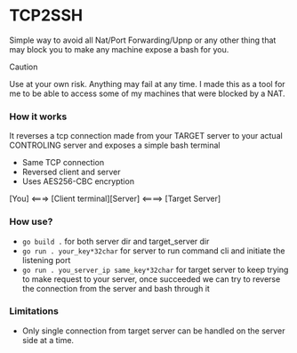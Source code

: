 # TCP2SSH

Simple way to avoid all Nat/Port Forwarding/Upnp or any other thing that may block you to make any machine expose a bash for you. 

> [!CAUTION]  
> Use at your own risk. Anything may fail at any time. I made this as a tool for me to be able to access some of my machines that were blocked by a NAT.

### How it works

It reverses a tcp connection made from your TARGET server to your actual CONTROLING server and exposes a simple bash terminal 

* Same TCP connection
* Reversed client and server
* Uses AES256-CBC encryption

[You] <===> [Client terminal][Server] <====> [Target Server]

### How use?

* `go build .` for both server dir and target_server dir
* `go run . your_key*32char` for server to run command cli and initiate the listening port
* `go run . you_server_ip same_key*32char` for target server to keep trying to make request to your server, once succeeded we can try to reverse the connection from the server and bash through it

### Limitations

* Only single connection from target server can be handled on the server side at a time.